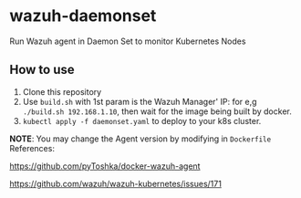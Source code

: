 # wazuh-daemonset
Run Wazuh agent in Daemon Set to monitor Kubernetes Nodes

## How to use

1. Clone this repository
2. Use `build.sh` with 1st param is the Wazuh Manager' IP: for e,g `./build.sh 192.168.1.10`, then wait for the image being built by docker.
3. `kubectl apply -f daemonset.yaml` to deploy to your k8s cluster.

**NOTE**: You may change the Agent version by modifying in `Dockerfile`
References:

https://github.com/pyToshka/docker-wazuh-agent

https://github.com/wazuh/wazuh-kubernetes/issues/171
